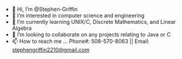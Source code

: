 - 👋 Hi, I’m @Stephen-Griffin
- 👀 I’m interested in computer science and engineering
- 🌱 I’m currently learning UNIX/C, Discrete Mathematics, and Linear Algebra
- 💞️ I’m looking to collaborate on any projects relating to Java or C
- 📫 How to reach me ... Phone#: 508-570-8063 || Email: stephengriffin2210@gmail.com

<!---
Stephen-Griffin/Stephen-Griffin is a ✨ special ✨ repository because its `README.md` (this file) appears on your GitHub profile.
You can click the Preview link to take a look at your changes.
--->
